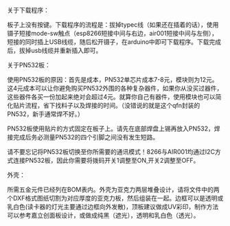 关于下载程序：

板子上没有按键。下载程序的流程是：拔掉typec线（如果还在插着的话），使用镊子短接mode-sw触点（esp8266短接中间与右边，air001短接中间与左侧），短接的同时插上USB线缆，随后松开镊子，在arduino中即可下载程序。下载完成后，拔掉usb线缆并重新插入即可。

关于PN532板：

使用PN532板的原因：首先是成本，PN532单芯片成本7-8元，模块则为12元。这4元成本可以让你避免购买PN532外围的各种复杂器件，如果你从没买过器件，这些器件各买一份加起来绝对会超过4元。就算你自己有器件，使用模块也可以简化贴片流程，省下找料子以及焊接的时间。（没错说的就是这个qfn封装的PN532，新手通常焊不好。）

PN532板使用贴片的方式固定在板子上。请先在底部焊盘上锡再放入PN532，焊接完成后务必测量PN532的四个引脚之间没有发生短路。

请不要忘记将PN532板切换至你所需要的通讯模式！8266与AIR001均通过I2C方式连接PN532板，因此你需要将拨码开关1调整至ON,开关2调整至OFF。

外壳：

所需五金元件已经列在BOM表内。外壳为亚克力两层堆叠设计，请将文件中的两个DXF格式图纸切割为对应厚度的亚克力板，然后组装在一起。边框可以是透明或乳白色(读卡器的灯光主要通过边框向外发散)，顶板建议做成UV彩印，制作方法可以参考嘉立创面板设计，或做成纯黑（遮光），透明和乳白色（透光）。
